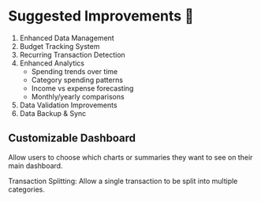 # Suggested Improvements 🚀

1. Enhanced Data Management
2. Budget Tracking System  
3. Recurring Transaction Detection
4. Enhanced Analytics
   - Spending trends over time
   - Category spending patterns
   - Income vs expense forecasting
   - Monthly/yearly comparisons
5. Data Validation Improvements
6. Data Backup & Sync

## Customizable Dashboard

Allow users to choose which charts or summaries they want to see on their main dashboard.

Transaction Splitting:
Allow a single transaction to be split into multiple categories.
